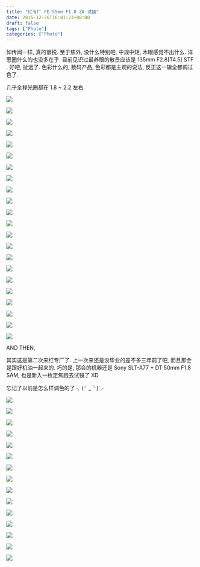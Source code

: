 ```yaml
---
title: "红专厂 FE 55mm F1.8 ZA 试镜"
date: 2015-12-26T16:01:23+08:00
draft: false
tags: ["Photo"]
categories: ["Photo"]
---
```


如传闻一样, 真的很锐. 至于焦外, 没什么特别吧, 中规中矩, 木眼感觉不出什么. 洋葱圈什么的也没多在乎. 目前见识过最养眼的散景应该是 135mm F2.8[T4.5] STF . 好吧, 扯远了. 色彩什么的, 数码产品, 色彩都是主观的说法, 反正这一辑全都调过色了.

几乎全程光圈都在 1.8 ~ 2.2 左右.

![](http://ww1.sinaimg.cn/large/62fdd4d5gw1f23n2iizhjj21kw11y1kx.jpg)

![](http://ww4.sinaimg.cn/large/62fdd4d5gw1f23n2h3ri4j21kw11yk5o.jpg)

![](http://ww1.sinaimg.cn/large/62fdd4d5gw1f23n2jotu5j21kw11yk7v.jpg)

![](http://ww2.sinaimg.cn/large/62fdd4d5gw1f23n2ki066j21kw11yx03.jpg)

![](http://ww4.sinaimg.cn/large/62fdd4d5gw1f23n2lxnzkj21kw11y49y.jpg)

![](http://ww2.sinaimg.cn/large/62fdd4d5gw1f23n2mi65sj21kw11ywpx.jpg)

![](http://ww1.sinaimg.cn/large/62fdd4d5gw1f23n2o549sj21kw14jnmc.jpg)

![](http://ww4.sinaimg.cn/large/62fdd4d5gw1f23n2p6ekkj21kw11y7na.jpg)

![](http://ww4.sinaimg.cn/large/62fdd4d5gw1f23n2pxt0sj21kw11ynfe.jpg)

![](http://ww2.sinaimg.cn/large/62fdd4d5gw1f23n2r7kr4j21kw16iqi1.jpg)

![](http://ww3.sinaimg.cn/large/62fdd4d5gw1f23n2s1u5sj21kw11yqkn.jpg)

![](http://ww4.sinaimg.cn/large/62fdd4d5gw1f23n2tbehlj21kw11ytl8.jpg)

![](http://ww1.sinaimg.cn/large/62fdd4d5gw1f23n2u23f1j21kw11ynne.jpg)

![](http://ww2.sinaimg.cn/large/62fdd4d5gw1f23n2vbtq9j21kw11y7ie.jpg)

![](http://ww3.sinaimg.cn/large/62fdd4d5gw1f23n2w35m7j21kw11ytzk.jpg)

![](http://ww3.sinaimg.cn/large/62fdd4d5gw1f23n2xoor0j21kw2d8b29.jpg)

![](http://ww1.sinaimg.cn/large/62fdd4d5gw1f23n2ysfdtj21kw11ydum.jpg)

![](http://ww3.sinaimg.cn/large/62fdd4d5gw1f23n2zpt69j21kw11yk7g.jpg)

![](http://ww2.sinaimg.cn/large/62fdd4d5gw1f23n30x2mdj21kw11y7el.jpg)

![](http://ww2.sinaimg.cn/large/62fdd4d5gw1f23n322x0zj21kw11yax8.jpg)

![](http://ww1.sinaimg.cn/large/62fdd4d5gw1f23n34dtwkj21kw11y7o3.jpg)

![](http://ww2.sinaimg.cn/large/62fdd4d5gw1f23n35lh7oj21kw11y4c4.jpg)

AND THEN,

其实这是第二次来红专厂了. 上一次来还是没毕业的差不多三年前了吧, 而且那会是跟好机油一起来的.
巧的是, 那会的机器还是 Sony SLT-A77 + DT 50mm F1.8 SAM, 也是新入一枚定焦跑去试镜了 XD

忘记了以前是怎么样调色的了 ╮(╯_╰)╭

![](http://ww2.sinaimg.cn/large/62fdd4d5gw1f23oeyr18uj21kw0w07jg.jpg)

![](http://ww2.sinaimg.cn/large/62fdd4d5gw1f23oexuz90j21kw0w01kx.jpg)

![](http://ww2.sinaimg.cn/large/62fdd4d5gw1f23oev9i64j21kw0w0wsc.jpg)

![](http://ww1.sinaimg.cn/large/62fdd4d5gw1f23oeofi91j21kw0w0awu.jpg)

![](http://ww2.sinaimg.cn/large/62fdd4d5gw1f23oejrtlrj20w01kwavz.jpg)

![](http://ww3.sinaimg.cn/large/62fdd4d5gw1f23oedu9awj20w01kw7vs.jpg)

![](http://ww3.sinaimg.cn/large/62fdd4d5gw1f23oe822u3j21kw0w01dy.jpg)

![](http://ww1.sinaimg.cn/large/62fdd4d5gw1f23oe6fl2zj21kw0w04qp.jpg)

![](http://ww3.sinaimg.cn/large/62fdd4d5gw1f23oe3ag6yj21kw0w07wh.jpg)

![](http://ww4.sinaimg.cn/large/62fdd4d5gw1f23oe1suxuj21kw0w01kx.jpg)

![](http://ww4.sinaimg.cn/large/62fdd4d5gw1f23odzkixtj21kw0w01a1.jpg)

![](http://ww2.sinaimg.cn/large/62fdd4d5gw1f23odxqtkmj21kw0w043o.jpg)

![](http://ww3.sinaimg.cn/large/62fdd4d5gw1f23odwh2w2j20w01kw1kx.jpg)

![](http://ww4.sinaimg.cn/large/62fdd4d5gw1f23odtb2uoj21kw0w07lm.jpg)

![](http://ww2.sinaimg.cn/large/62fdd4d5gw1f23odshb70j21kw0w0kao.jpg)
